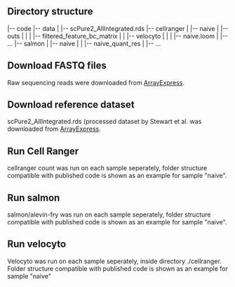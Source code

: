 ## Directory structure

|-- code
|-- data
|   |-- scPure2_AllIntegrated.rds
|-- cellranger
|   |-- naive
|       |-- outs
|   |   |   |-- filtered_feature_bc_matrix
|   |   |-- velocyto
|   |   |   |-- naive.loom
|   |-- ...
|-- salmon
|   |-- naive
|   |   |-- naive_quant_res
|   |-- ...


## Download FASTQ files
Raw sequencing reads were downloaded from [ArrayExpress](https://www.ebi.ac.uk/biostudies/arrayexpress/studies/E-MTAB-9544?query=E-MTAB-9544).

## Download reference dataset
scPure2_AllIntegrated.rds (processed dataset by Stewart et al. was downloaded from
[ArrayExpress](https://www.ebi.ac.uk/biostudies/arrayexpress/studies/E-MTAB-9544?query=E-MTAB-9544).

## Run Cell Ranger
cellranger count was run on each sample seperately, folder structure compatible with published
code is shown as an example for sample "naive".

## Run salmon
salmon/alevin-fry was run on each sample seperately, folder structure compatible with published
code is shown as an example for sample "naive".

## Run velocyto
Velocyto was run on each sample seperately, inside directory ./cellranger.
Folder structure compatible with published code is shown as an example for sample "naive"